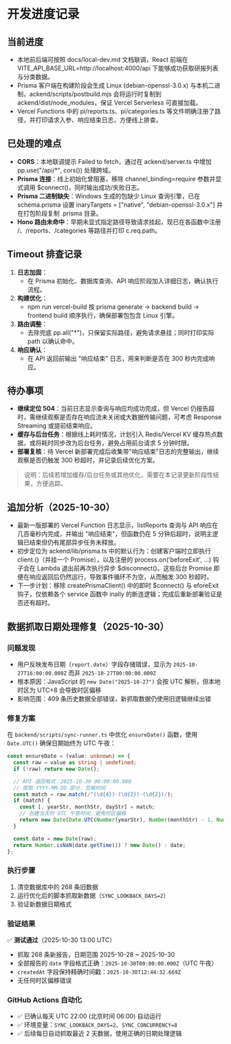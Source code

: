 # 开发进度记录

## 当前进度
- 本地前后端可按照 docs/local-dev.md 文档联调，React 前端在 VITE_API_BASE_URL=http://localhost:4000/api 下能够成功获取研报列表与分类数据。
- Prisma 客户端在构建阶段会生成 Linux (debian-openssl-3.0.x) 与本机二进制，ackend/scripts/postbuild.mjs 会将运行时复制到 ackend/dist/node_modules，保证 Vercel Serverless 可直接加载。
- Vercel Functions 中的 pi/reports.ts、pi/categories.ts 等文件明确注册了路径，并打印请求入参、响应结束日志，方便线上排查。

## 已处理的难点
- **CORS**：本地联调提示 Failed to fetch，通过在 ackend/server.ts 中增加 pp.use("/api/*", cors()) 处理跨域。
- **Prisma 连接**：线上初始化曾阻塞，移除 channel_binding=require 参数并显式调用 $connect()，同时输出成功/失败日志。
- **Prisma 二进制缺失**：Windows 生成的包缺少 Linux 查询引擎，已在 schema.prisma 设置 inaryTargets = ["native", "debian-openssl-3.0.x"] 并在打包阶段复制 .prisma 目录。
- **Hono 路由未命中**：早期未显式指定路径导致请求挂起，现已在各函数中注册 /、/reports、/categories 等路径并打印 c.req.path。

## Timeout 排查记录
1. **日志加固**：
   - 在 Prisma 初始化、数据库查询、API 响应阶段加入详细日志，确认执行流程。
2. **构建优化**：
   - npm run vercel-build 按 prisma generate -> backend build -> frontend build 顺序执行，确保部署包包含 Linux 引擎。
3. **路由调整**：
   - 去除兜底 pp.all("*")，只保留实际路径，避免请求悬挂；同时打印实际 path 以确认命中。
4. **响应确认**：
   - 在 API 返回前输出 "响应结束" 日志，用来判断是否在 300 秒内完成响应。

## 待办事项
- **继续定位 504**：当前日志显示查询与响应均成功完成，但 Vercel 仍报告超时，需继续观察是否存在响应流未关闭或大数据传输问题，可考虑 Response Streaming 或提前结束响应。
- **缓存与后台任务**：根据线上耗时情况，计划引入 Redis/Vercel KV 缓存热点数据，或将耗时同步改为后台任务，避免占用前台请求 5 分钟时限。
- **部署复核**：待 Vercel 新部署完成后收集带"响应结束"日志的完整输出，继续观察是否仍触发 300 秒超时，并记录后续优化方案。

> 说明：后续若增加缓存/后台任务或其他优化，需要在本记录更新阶段性结果，方便追踪。

## 追加分析（2025-10-30）
- 最新一版部署的 Vercel Function 日志显示，listReports 查询与 API 响应在几百毫秒内完成，并输出 "响应结束"，但函数仍在 5 分钟后超时，说明主逻辑已结束但仍有尾部异步任务未释放。
- 初步定位为 ackend/lib/prisma.ts 中的默认行为：创建客户端时立即执行 client.()（并挂一个 Promise），以及注册的 process.on('beforeExit', ...) 钩子会在 Lambda 退出前再次执行异步 $disconnect()。这些后台 Promise 即便在响应返回后仍然运行，导致事件循环不为空，从而触发 300 秒超时。
- 下一步计划：移除 createPrismaClient() 中的即时 $connect() 与 eforeExit 钩子，仅依赖各个 service 函数中 inally 的断连逻辑；完成后重新部署验证是否还有超时。

## 数据抓取日期处理修复（2025-10-30）

### 问题发现
- 用户反映发布日期（`report.date`）字段存储错误，显示为 `2025-10-27T16:00:00.000Z` 而非 `2025-10-27T00:00:00.000Z`
- 根本原因：JavaScript 的 `new Date("2025-10-27")` 会按 UTC 解析，但本地时区为 UTC+8 会导致时区偏移
- 影响范围：409 条历史数据全部错误，新抓取数据仍使用旧逻辑继续出错

### 修复方案
在 `backend/scripts/sync-runner.ts` 中优化 `ensureDate()` 函数，使用 `Date.UTC()` 确保日期始终为 UTC 午夜：

```typescript
const ensureDate = (value: unknown) => {
  const raw = value as string | undefined;
  if (!raw) return new Date();

  // API 返回格式：2025-10-30 00:00:00.000
  // 提取 YYYY-MM-DD 部分，忽略时间
  const match = raw.match(/^(\d{4})-(\d{2})-(\d{2})/);
  if (match) {
    const [, yearStr, monthStr, dayStr] = match;
    // 创建当天的 UTC 午夜时间，避免时区偏移
    return new Date(Date.UTC(Number(yearStr), Number(monthStr) - 1, Number(dayStr), 0, 0, 0, 0));
  }

  const date = new Date(raw);
  return Number.isNaN(date.getTime()) ? new Date() : date;
};
```

### 执行步骤
1. 清空数据库中的 268 条旧数据
2. 运行优化后的脚本抓取新数据（`SYNC_LOOKBACK_DAYS=2`）
3. 验证新数据日期格式

### 验证结果
✅ **测试通过**（2025-10-30 13:00 UTC）
- 抓取 268 条新报告，日期范围 2025-10-28 ~ 2025-10-30
- 全部报告的 `date` 字段格式正确：`2025-10-30T00:00:00.000Z`（UTC 午夜）
- `createdAt` 字段保持精确时间戳：`2025-10-30T12:44:32.669Z`
- 无任何时区偏移错误

### GitHub Actions 自动化
- ✅ 已确认每天 UTC 22:00 (北京时间 06:00) 自动运行
- ✅ 环境变量：`SYNC_LOOKBACK_DAYS=2`、`SYNC_CONCURRENCY=8`
- ✅ 后续每日自动抓取最近 2 天数据，使用正确的日期处理逻辑
